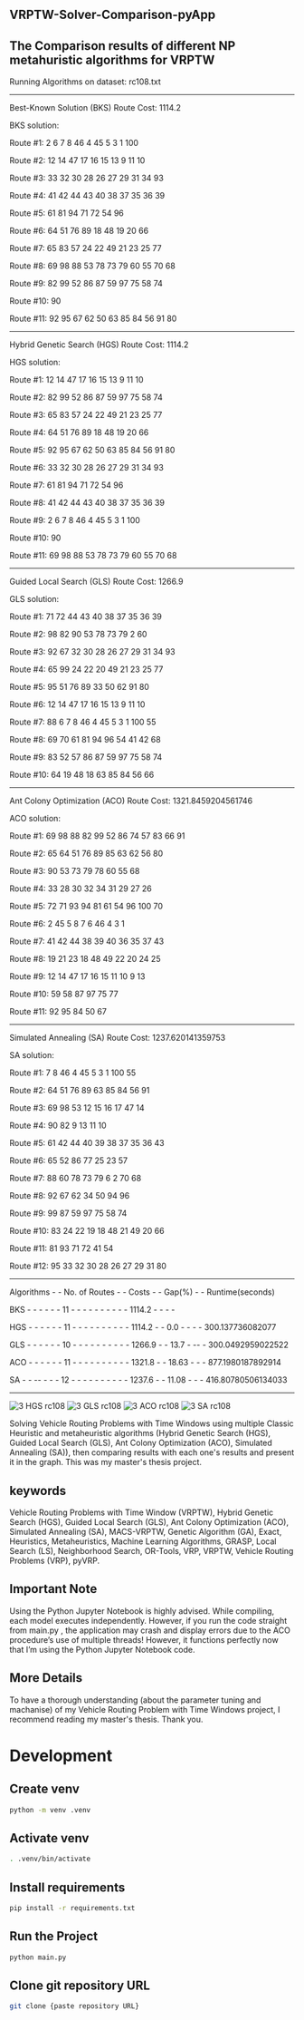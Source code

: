 ## VRPTW-Solver-Comparison-pyApp

## The Comparison results of different NP metahuristic algorithms for VRPTW

Running Algorithms on dataset: rc108.txt

- - - - - - - - - - - - - - - - - - - - - - - -- - - - - - - - - - -

Best-Known Solution (BKS) Route Cost: 1114.2

BKS solution:

Route #1: 2 6 7 8 46 4 45 5 3 1 100

Route #2: 12 14 47 17 16 15 13 9 11 10

Route #3: 33 32 30 28 26 27 29 31 34 93

Route #4: 41 42 44 43 40 38 37 35 36 39

Route #5: 61 81 94 71 72 54 96

Route #6: 64 51 76 89 18 48 19 20 66

Route #7: 65 83 57 24 22 49 21 23 25 77

Route #8: 69 98 88 53 78 73 79 60 55 70 68

Route #9: 82 99 52 86 87 59 97 75 58 74

Route #10: 90

Route #11: 92 95 67 62 50 63 85 84 56 91 80

- - - - - - - - - - - - - - - - - - - - - - - -- - - - - - - - - - -

Hybrid Genetic Search (HGS) Route Cost: 1114.2

HGS solution:

Route #1: 12 14 47 17 16 15 13 9 11 10 

Route #2: 82 99 52 86 87 59 97 75 58 74 

Route #3: 65 83 57 24 22 49 21 23 25 77 

Route #4: 64 51 76 89 18 48 19 20 66 

Route #5: 92 95 67 62 50 63 85 84 56 91 80 

Route #6: 33 32 30 28 26 27 29 31 34 93 

Route #7: 61 81 94 71 72 54 96 

Route #8: 41 42 44 43 40 38 37 35 36 39 

Route #9: 2 6 7 8 46 4 45 5 3 1 100 

Route #10: 90 

Route #11: 69 98 88 53 78 73 79 60 55 70 68 

- - - - - - - - - - - - - - - - - - - - - - - -- - - - - - - - - - -

Guided Local Search (GLS) Route Cost: 1266.9

GLS solution:

Route #1: 71 72 44 43 40 38 37 35 36 39

Route #2: 98 82 90 53 78 73 79 2 60

Route #3: 92 67 32 30 28 26 27 29 31 34 93

Route #4: 65 99 24 22 20 49 21 23 25 77

Route #5: 95 51 76 89 33 50 62 91 80

Route #6: 12 14 47 17 16 15 13 9 11 10

Route #7: 88 6 7 8 46 4 45 5 3 1 100 55

Route #8: 69 70 61 81 94 96 54 41 42 68

Route #9: 83 52 57 86 87 59 97 75 58 74

Route #10: 64 19 48 18 63 85 84 56 66

- - - - - - - - - - - - - - - - - - - - - - - -- - - - - - - - - - -

Ant Colony Optimization (ACO) Route Cost: 1321.8459204561746

ACO solution:

Route #1: 69 98 88 82 99 52 86 74 57 83 66 91

Route #2: 65 64 51 76 89 85 63 62 56 80

Route #3: 90 53 73 79 78 60 55 68

Route #4: 33 28 30 32 34 31 29 27 26

Route #5: 72 71 93 94 81 61 54 96 100 70

Route #6: 2 45 5 8 7 6 46 4 3 1

Route #7: 41 42 44 38 39 40 36 35 37 43

Route #8: 19 21 23 18 48 49 22 20 24 25

Route #9: 12 14 47 17 16 15 11 10 9 13

Route #10: 59 58 87 97 75 77

Route #11: 92 95 84 50 67

- - - - - - - - - - - - - - - - - - - - - - - -- - - - - - - - - - -

Simulated Annealing (SA) Route Cost: 1237.620141359753

SA solution:

Route #1: 7 8 46 4 45 5 3 1 100 55

Route #2: 64 51 76 89 63 85 84 56 91

Route #3: 69 98 53 12 15 16 17 47 14

Route #4: 90 82 9 13 11 10

Route #5: 61 42 44 40 39 38 37 35 36 43

Route #6: 65 52 86 77 25 23 57

Route #7: 88 60 78 73 79 6 2 70 68

Route #8: 92 67 62 34 50 94 96

Route #9: 99 87 59 97 75 58 74

Route #10: 83 24 22 19 18 48 21 49 20 66

Route #11: 81 93 71 72 41 54

Route #12: 95 33 32 30 28 26 27 29 31 80

- - - - - - - - - - - - - - - - - - - - - - - -- - - - - - - - - - -

Algorithms - - No. of Routes - - Costs - - Gap(%) - - Runtime(seconds)

  BKS - - - - - - 11 - - - - - - - - - - 1114.2 - - -	-

  HGS - - - - - - 11 - - - - - - - - - - 1114.2 - - 0.0 - - - - 300.137736082077

  GLS - - - - - - 10 - - - - - - - - - - 1266.9 - - 13.7 - -- - 300.0492959022522

  ACO - - - - - - 11 - - - - - - - - - - 1321.8 - - 18.63 - - - 877.1980187892914

  SA - - -- - - - 12 - - - - - - - - - - 1237.6 - - 11.08 - - - 416.80780506134033

- - - - - - - - - - - - - - - - - - - - - - - -- - - - - - - - - - -

![3 HGS rc108](https://github.com/user-attachments/assets/afac9be9-37a1-4b4d-a7f8-5d346d653e2f) ![3 GLS rc108](https://github.com/user-attachments/assets/b8140b7f-30c2-4f65-9d55-24207754dd0f) ![3 ACO rc108](https://github.com/user-attachments/assets/3643d0e9-c3d4-418c-8ed7-efea8d94ede9) ![3 SA rc108](https://github.com/user-attachments/assets/3632158b-6131-4157-97bd-9cd4116bcecf)

Solving Vehicle Routing Problems with Time Windows using multiple Classic Heuristic and metaheuristic algorithms (Hybrid Genetic Search (HGS), Guided Local Search (GLS), Ant Colony Optimization (ACO), Simulated Annealing (SA)), then comparing results with each one's results and present it in the graph. This was my master's thesis project.

## keywords
Vehicle Routing Problems with Time Window (VRPTW), Hybrid Genetic Search (HGS), Guided Local Search (GLS), Ant Colony Optimization (ACO), Simulated Annealing (SA), MACS-VRPTW, Genetic Algorithm (GA), Exact, Heuristics, Metaheuristics, Machine Learning Algorithms, GRASP, Local Search (LS), Neighborhood Search, OR-Tools, VRP, VRPTW, Vehicle Routing Problems (VRP), pyVRP.

## Important Note
Using the Python Jupyter Notebook is highly advised. While compiling, each model executes independently. However, if you run the code straight from main.py , the application may crash and display errors due to the ACO procedure’s use of multiple threads! However, it functions perfectly now that I’m using the Python Jupyter Notebook code.

## More Details
To have a thorough understanding (about the parameter tuning and machanise) of my Vehicle Routing Problem with Time Windows project, I recommend reading my master's thesis. Thank you.

# Development

## Create venv

```sh
python -m venv .venv
```

## Activate venv

```sh
. .venv/bin/activate
```

## Install requirements

```sh
pip install -r requirements.txt
```
## Run the Project

```sh
python main.py
```

## Clone git repository URL 

```sh
git clone {paste repository URL}
```
